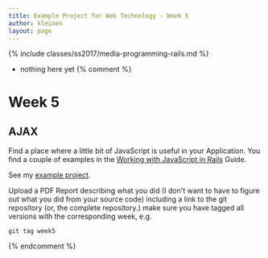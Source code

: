 ```yaml
---
title: Example Project for Web Technology - Week 5
author: kleinen
layout: page
---
```

{% include classes/ss2017/media-programming-rails.md %}

- nothing here yet
{% comment %}
# Week 5

## AJAX

Find a place where a little bit of JavaScript is useful in your Application. You find a couple
of examples in the [Working with JavaScript in Rails](https://guides.rubyonrails.org/working_with_javascript_in_rails.html) Guide.

See my [example project](../example-project/week-5).

Upload a PDF Report describing what you did (I don't want to have to figure out what
you did from your source code) including a link to the git repository (or, the
complete repository.)
make sure you have tagged all versions with the corresponding week, e.g.

    git tag week5
{% endcomment %}
